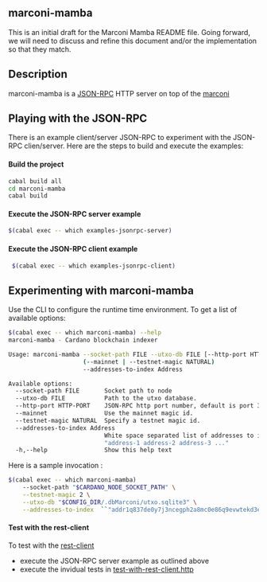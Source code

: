 marconi-mamba
--

This is an initial draft for the Marconi Mamba README file. Going forward, we will need to discuss and refine this document and/or the implementation so that they match.

## Description
marconi-mamba is a [JSON-RPC](http://www.simple-is-better.org/rpc/#differences-between-1-0-and-2-0) HTTP server on top of the [marconi](../marconi/README.md)

## Playing with the JSON-RPC
There is an example client/server JSON-RPC to experiment with the JSON-RPC clien/server. Here are the steps to build and execute the examples:

#### Build the project

``` sh
cabal build all
cd marconi-mamba
cabal build
```

#### Execute the JSON-RPC server example

``` sh
$(cabal exec -- which examples-jsonrpc-server)
```

#### Execute the JSON-RPC client example

``` sh
 $(cabal exec -- which examples-jsonrpc-client)
```

## Experimenting with marconi-mamba

Use the CLI to configure the runtime time environment. To get a list of available options:

``` sh
$(cabal exec -- which marconi-mamba) --help
marconi-mamba - Cardano blockchain indexer

Usage: marconi-mamba --socket-path FILE --utxo-db FILE [--http-port HTTP-PORT]
                     (--mainnet | --testnet-magic NATURAL)
                     --addresses-to-index Address

Available options:
  --socket-path FILE       Socket path to node
  --utxo-db FILE           Path to the utxo database.
  --http-port HTTP-PORT    JSON-RPC http port number, default is port 3000.
  --mainnet                Use the mainnet magic id.
  --testnet-magic NATURAL  Specify a testnet magic id.
  --addresses-to-index Address
                           White space separated list of addresses to index. i.e
                           "address-1 address-2 address-3 ..."
  -h,--help                Show this help text
```


Here is a sample invocation :

``` sh
$(cabal exec -- which marconi-mamba)
    --socket-path "$CARDANO_NODE_SOCKET_PATH" \
    --testnet-magic 2 \
    --utxo-db "$CONFIG_DIR/.dbMarconi/utxo.sqlite3" \
    --addresses-to-index  ``"addr1q837de0y7j3ncegph2a8mc0e86q9evwtekd3ejhlpr97wclrumj7fa9r83jsrw460hslj05qtjcuhnvmrn907zxtua3skv7yyl"
```

#### Test with the rest-client

To test with the [rest-client](https://github.com/pashky/restclient.el)
- execute the JSON-RPC server example as outlined above
- execute the invidual tests in [test-with-rest-client.http](./examples/test-with-rest-client.http)
